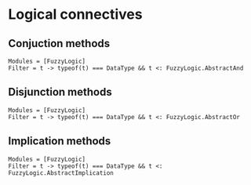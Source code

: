 # Logical connectives

## Conjuction methods

```@autodocs
Modules = [FuzzyLogic]
Filter = t -> typeof(t) === DataType && t <: FuzzyLogic.AbstractAnd
```

## Disjunction methods

```@autodocs
Modules = [FuzzyLogic]
Filter = t -> typeof(t) === DataType && t <: FuzzyLogic.AbstractOr
```

## Implication methods

```@autodocs
Modules = [FuzzyLogic]
Filter = t -> typeof(t) === DataType && t <: FuzzyLogic.AbstractImplication
```